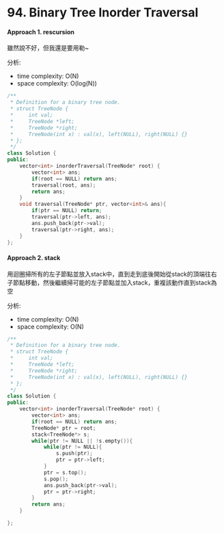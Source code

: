 # 94. Binary Tree Inorder Traversal
#### Approach 1. rescursion
雖然說不好，但我還是要用勒~

分析:
- time complexity: O(N)
- space complexity: O(log(N))
```c++
/**
 * Definition for a binary tree node.
 * struct TreeNode {
 *     int val;
 *     TreeNode *left;
 *     TreeNode *right;
 *     TreeNode(int x) : val(x), left(NULL), right(NULL) {}
 * };
 */
class Solution {
public:
    vector<int> inorderTraversal(TreeNode* root) {
        vector<int> ans;
        if(root == NULL) return ans;
        traversal(root, ans);
        return ans;
    }
    void traversal(TreeNode* ptr, vector<int>& ans){
        if(ptr == NULL) return;
        traversal(ptr->left, ans);
        ans.push_back(ptr->val);
        traversal(ptr->right, ans);
    }
};
```

#### Approach 2. stack 
用迴圈掃所有的左子節點並放入stack中，直到走到底後開始從stack的頂端往右子節點移動，然後繼續掃可能的左子節點並加入stack，重複該動作直到stack為空

分析:
- time complexity: O(N)
- space complexity: O(N)
```c++
/**
 * Definition for a binary tree node.
 * struct TreeNode {
 *     int val;
 *     TreeNode *left;
 *     TreeNode *right;
 *     TreeNode(int x) : val(x), left(NULL), right(NULL) {}
 * };
 */
class Solution {
public:
    vector<int> inorderTraversal(TreeNode* root) {
        vector<int> ans;
        if(root == NULL) return ans;
        TreeNode* ptr = root;
        stack<TreeNode*> s;
        while(ptr != NULL || !s.empty()){
            while(ptr != NULL){
                s.push(ptr);
                ptr = ptr->left;
            }
            ptr = s.top();
            s.pop();
            ans.push_back(ptr->val);
            ptr = ptr->right;
        }
        return ans;
    }

};
```
